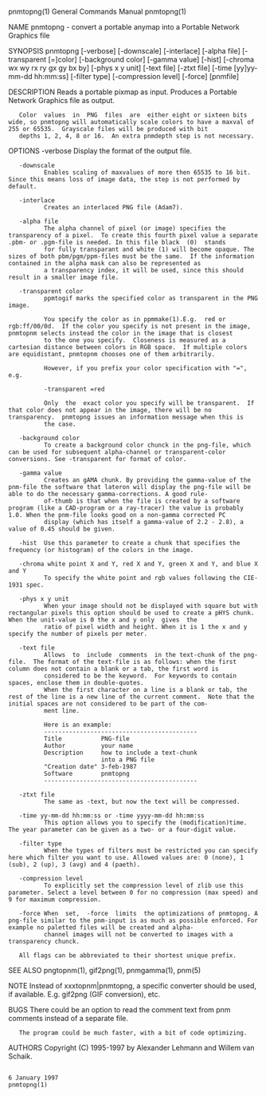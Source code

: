 pnmtopng(1)                                                                             General Commands Manual                                                                            pnmtopng(1)

NAME
       pnmtopng - convert a portable anymap into a Portable Network Graphics file

SYNOPSIS
       pnmtopng [-verbose] [-downscale] [-interlace] [-alpha file]
       [-transparent [=]color] [-background color] [-gamma value]
       [-hist] [-chroma wx wy rx ry gx gy bx by] [-phys x y unit]
       [-text file] [-ztxt file] [-time [yy]yy-mm-dd hh:mm:ss]
       [-filter type] [-compression level] [-force] [pnmfile]

DESCRIPTION
       Reads a portable pixmap as input.  Produces a Portable Network Graphics file as output.

       Color  values  in  PNG  files  are  either eight or sixteen bits wide, so pnmtopng will automatically scale colors to have a maxval of 255 or 65535.  Grayscale files will be produced with bit
       depths 1, 2, 4, 8 or 16.  An extra pnmdepth step is not necessary.

OPTIONS
       -verbose
              Display the format of the output file.

       -downscale
              Enables scaling of maxvalues of more then 65535 to 16 bit. Since this means loss of image data, the step is not performed by default.

       -interlace
              Creates an interlaced PNG file (Adam7).

       -alpha file
              The alpha channel of pixel (or image) specifies the transparency of a pixel.  To create this fourth pixel value a separate .pbm- or .pgm-file is needed. In this file black  (0)  stands
              for fully transparant and white (1) will become opaque. The sizes of both pbm/pgm/ppm-files must be the same.  If the information contained in the alpha mask can also be represented as
              a transparency index, it will be used, since this should result in a smaller image file.

       -transparent color
              ppmtogif marks the specified color as transparent in the PNG image.

              You specify the color as in ppmmake(1).E.g.  red or rgb:ff/00/0d.  If the color you specify is not present in the image, pnmtopnm selects instead the color in the image that is closest
              to the one you specify.  Closeness is measured as a cartesian distance between colors in RGB space.  If multiple colors are equidistant, pnmtopnm chooses one of them arbitrarily.

              However, if you prefix your color specification with "=", e.g.

              -transparent =red

              Only  the  exact color you specify will be transparent.  If that color does not appear in the image, there will be no transparency.  pnmtopng issues an information message when this is
              the case.

       -background color
              To create a background color chunck in the png-file, which can be used for subsequent alpha-channel or transparent-color conversions. See -transparent for format of color.

       -gamma value
              Creates an gAMA chunk. By providing the gamma-value of the pnm-file the software that lateron will display the png-file will be able to do the necessary gamma-corrections. A good rule-
              of-thumb is that when the file is created by a software program (like a CAD-program or a ray-tracer) the value is probably 1.0. When the pnm-file looks good on a non-gamma corrected PC
              display (which has itself a gamma-value of 2.2 - 2.8), a value of 0.45 should be given.

       -hist  Use this parameter to create a chunk that specifies the frequency (or histogram) of the colors in the image.

       -chroma white point X and Y, red X and Y, green X and Y, and blue X and Y
              To specify the white point and rgb values following the CIE-1931 spec.

       -phys x y unit
              When your image should not be displayed with square but with rectangular pixels this option should be used to create a pHYS chunk. When the unit-value is 0 the x and y only  gives  the
              ratio of pixel width and height. When it is 1 the x and y specify the number of pixels per meter.

       -text file
              Allows  to  include  comments  in the text-chunk of the png-file.  The format of the text-file is as follows: when the first column does not contain a blank or a tab, the first word is
              considered to be the keyword.  For keywords to contain spaces, enclose them in double-quotes.
              When the first character on a line is a blank or tab, the rest of the line is a new line of the current comment.  Note that the initial spaces are not considered to be part of the com‐
              ment line.

              Here is an example:
              -------------------------------------------
              Title           PNG-file
              Author          your name
              Description     how to include a text-chunk
                              into a PNG file
              "Creation date" 3-feb-1987
              Software        pnmtopng
              -------------------------------------------

       -ztxt file
              The same as -text, but now the text will be compressed.

       -time yy-mm-dd hh:mm:ss or -time yyyy-mm-dd hh:mm:ss
              This option allows you to specify the (modification)time. The year parameter can be given as a two- or a four-digit value.

       -filter type
              When the types of filters must be restricted you can specify here which filter you want to use. Allowed values are: 0 (none), 1 (sub), 2 (up), 3 (avg) and 4 (paeth).

       -compression level
              To explicitly set the compression level of zlib use this parameter. Select a level between 0 for no compression (max speed) and 9 for maximum compression.

       -force When  set,  -force  limits  the optimizations of pnmtopng. A png-file similar to the pnm-input is as much as possible enforced. For example no paletted files will be created and alpha-
              channel images will not be converted to images with a transparency chunck.

       All flags can be abbreviated to their shortest unique prefix.

SEE ALSO
       pngtopnm(1), gif2png(1), pnmgamma(1), pnm(5)

NOTE
       Instead of xxxtopnm|pnmtopng, a specific converter should be used, if available.  E.g.  gif2png (GIF conversion), etc.

BUGS
       There could be an option to read the comment text from pnm comments instead of a separate file.

       The program could be much faster, with a bit of code optimizing.

AUTHORS
       Copyright (C) 1995-1997 by Alexander Lehmann
                               and Willem van Schaik.

                                                                                            6 January 1997                                                                                 pnmtopng(1)
